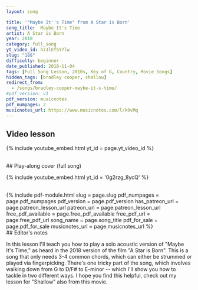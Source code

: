 ```yaml
---
layout: song

title: '"Maybe It''s Time" from A Star is Born'
song_title:  Maybe It's Time
artist: A Star is Born
year: 2018
category: full_song
yt_video_id: h7JlEf5Y7lw
slug: "188"
difficulty: beginner
date_published: 2018-11-04
tags: [Full Song Lesson, 2010s, Key of G, Country, Movie Songs]
hidden_tags: [bradley cooper, shallow]
redirect_from:
  - /songs/bradley-cooper-maybe-it-s-time/
#pdf_version: v1
pdf_version: musicnotes
pdf_numpages: 2
musicnotes_url: https://www.musicnotes.com/l/k9vMq
---
```


## Video lesson

{% include youtube_embed.html yt_id = page.yt_video_id %}

<br />
## Play-along cover (full song)

{% include youtube_embed.html yt_id = '0g2rzg_8ycQ' %}

<br />
{% include pdf-module.html slug = page.slug pdf_numpages = page.pdf_numpages pdf_version = page.pdf_version has_patreon_url = page.patreon_lesson_url patreon_url = page.patreon_lesson_url free_pdf_available = page.free_pdf_available free_pdf_url = page.free_pdf_url song_name = page.song_title pdf_for_sale = page.pdf_for_sale musicnotes_url = page.musicnotes_url %}

<br />
## Editor's notes

In this lesson I'll teach you how to play a solo acoustic version of "Maybe It's Time," as heard in the 2018 version of the film "A Star is Born". This is a song that only needs 3-4 common chords, which can either be strummed or played via fingerpicking. There's one tricky part of the song, which involves walking down from G to D/F# to E-minor -- which I'll show you how to tackle in two different ways. I hope you find this helpful, check out my lesson for "Shallow" also from this movie.
